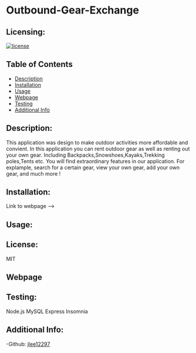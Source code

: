 # Outbound-Gear-Exchange

## Licensing:
[![license](https://img.shields.io/badge/license-MIT-brightgreen)](https://shields.io)

## Table of Contents 
- [Description](#description)
- [Installation](#installation)
- [Usage](#usage)
- [Webpage](#webpage)
- [Testing](#testing)
- [Additional Info](#additional-info)

## Description:
This application was design to make outdoor activities more affordable and convient. In this application you can rent outdoor gear as well as renting out your own gear. Including Backpacks,Snowshoes,Kayaks,Trekking poles,Tents etc. You will find extraordinary features in our application. For explample, search for a certain gear, view your own gear, add your own gear, and much more !

## Installation:
Link to webpage --> 

## Usage:


## License:
MIT

## Webpage



## Testing:
Node.js
MySQL
Express
Insomnia


## Additional Info:
-Github: [jlee12297](https://github.com/jlee12297/Outbound-Gear-Exchange)
